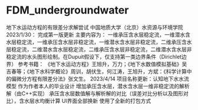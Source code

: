 # FDM_undergroundwater
 地下水运动方程的有限差分求解尝试
中国地质大学（北京）水资源与环境学院
2023/1/30：
完成第一版更新
主要内容为：
一维承压含水层稳定流，一维潜水含水层稳定流，一维承压含水层非稳定流，一维潜水含水层非稳定流，二维承压含水层稳定流，二维潜水含水层稳定流，二维承压含水层非稳定流，二维潜水含水层非稳定流的水头图形绘制。在Dupuit假设下，仅支持第一类边界条件（Dirichlet边界）
参考书籍：
《地下水运动方程》王旭升，万力；《地下水数值模拟基础》吴吉春等；《地下水科学概论》周训，胡伏生，何江涛，王旭升，方斌：《科学计算中的偏微分方程有限差分法》张文生。
2023/4/14
项目名称更新：认知地下水水流模型
作为作者本人的毕业设计
增加承压含水层，潜水含水层一维非稳定流的解析解（由C++实现）
承压含水层数值解与解析解的对比（误差对比分析以及图形对比），含水层水均衡计算
UI界面全部换新
使用了全新的打包方式
